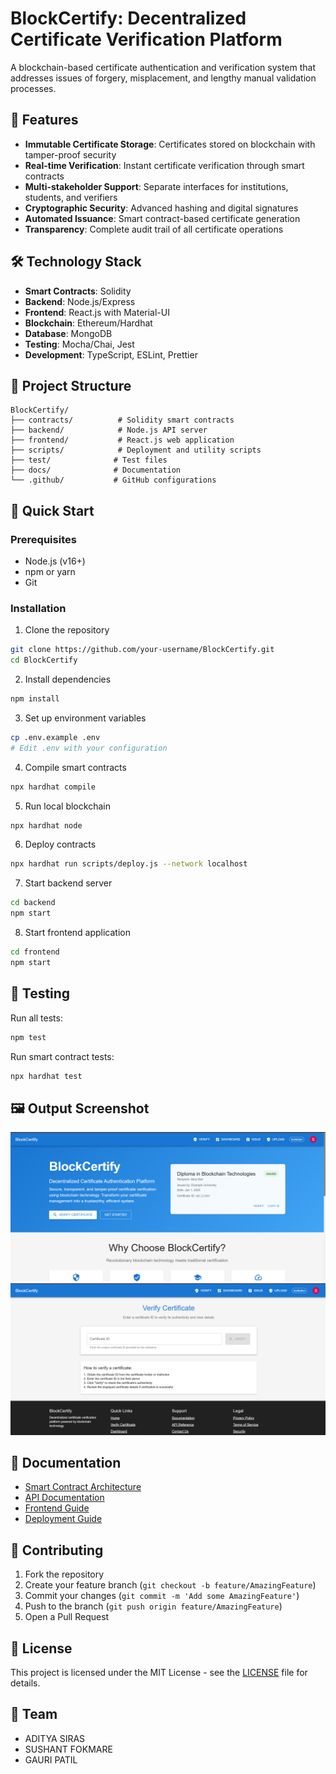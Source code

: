 # BlockCertify: Decentralized Certificate Verification Platform

A blockchain-based certificate authentication and verification system that addresses issues of forgery, misplacement, and lengthy manual validation processes.

## 🚀 Features

- **Immutable Certificate Storage**: Certificates stored on blockchain with tamper-proof security
- **Real-time Verification**: Instant certificate verification through smart contracts
- **Multi-stakeholder Support**: Separate interfaces for institutions, students, and verifiers
- **Cryptographic Security**: Advanced hashing and digital signatures
- **Automated Issuance**: Smart contract-based certificate generation
- **Transparency**: Complete audit trail of all certificate operations

## 🛠️ Technology Stack

- **Smart Contracts**: Solidity
- **Backend**: Node.js/Express
- **Frontend**: React.js with Material-UI
- **Blockchain**: Ethereum/Hardhat
- **Database**: MongoDB
- **Testing**: Mocha/Chai, Jest
- **Development**: TypeScript, ESLint, Prettier

## 📁 Project Structure

```
BlockCertify/
├── contracts/          # Solidity smart contracts
├── backend/            # Node.js API server
├── frontend/           # React.js web application
├── scripts/            # Deployment and utility scripts
├── test/              # Test files
├── docs/              # Documentation
└── .github/           # GitHub configurations
```

## 🚀 Quick Start

### Prerequisites

- Node.js (v16+)
- npm or yarn
- Git

### Installation

1. Clone the repository
```bash
git clone https://github.com/your-username/BlockCertify.git
cd BlockCertify
```

2. Install dependencies
```bash
npm install
```

3. Set up environment variables
```bash
cp .env.example .env
# Edit .env with your configuration
```

4. Compile smart contracts
```bash
npx hardhat compile
```

5. Run local blockchain
```bash
npx hardhat node
```

6. Deploy contracts
```bash
npx hardhat run scripts/deploy.js --network localhost
```

7. Start backend server
```bash
cd backend
npm start
```

8. Start frontend application
```bash
cd frontend
npm start
```

## 🧪 Testing

Run all tests:
```bash
npm test
```

Run smart contract tests:
```bash
npx hardhat test
```
## 🖼️ Output Screenshot

![BlockCerify](Output/output1.png)
![BlockCerify](Output/output2.png)

## 📖 Documentation

- [Smart Contract Architecture](docs/smart-contracts.md)
- [API Documentation](docs/api.md)
- [Frontend Guide](docs/frontend.md)
- [Deployment Guide](docs/deployment.md)

## 🤝 Contributing

1. Fork the repository
2. Create your feature branch (`git checkout -b feature/AmazingFeature`)
3. Commit your changes (`git commit -m 'Add some AmazingFeature'`)
4. Push to the branch (`git push origin feature/AmazingFeature`)
5. Open a Pull Request

## 📄 License

This project is licensed under the MIT License - see the [LICENSE](LICENSE) file for details.

## 👥 Team

- ADITYA SIRAS
- SUSHANT FOKMARE
- GAURI PATIL

